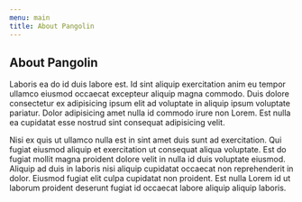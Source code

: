 ```yaml
---
menu: main
title: About Pangolin
---
```


## About Pangolin

Laboris ea do id duis labore est. Id sint aliquip exercitation anim eu tempor ullamco eiusmod occaecat excepteur aliquip magna commodo. Duis dolore consectetur ex adipisicing ipsum elit ad voluptate in aliquip ipsum voluptate pariatur. Dolor adipisicing amet nulla id commodo irure non Lorem. Est nulla ea cupidatat esse nostrud sint consequat adipisicing velit.

Nisi ex quis ut ullamco nulla est in sint amet duis sunt ad exercitation. Qui fugiat eiusmod aliquip et exercitation ut consequat aliqua voluptate. Est do fugiat mollit magna proident dolore velit in nulla id duis voluptate eiusmod. Aliquip ad duis in laboris nisi aliquip cupidatat occaecat non reprehenderit in dolor. Eiusmod fugiat elit culpa cupidatat non proident. Est nulla Lorem id ut laborum proident deserunt fugiat id occaecat labore aliquip aliquip laboris.
